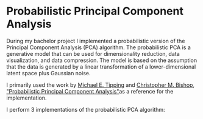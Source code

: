 # Probabilistic Principal Component Analysis

During my bachelor project I implemented a probabilistic version of the Principal Component Analysis (PCA) algorithm. The probabilistic PCA is a generative model that can be used for dimensionality reduction, data visualization, and data compression. The model is based on the assumption that the data is generated by a linear transformation of a lower-dimensional latent space plus Gaussian noise.

I primarily used the work by [Michael E. Tipping](https://scholar.google.co.uk/citations?user=k8Rs4JcAAAAJ&hl=en) and [Christopher M. Bishop](https://scholar.google.co.uk/citations?hl=en&user=gsr-K3ADUvAC), ["Probabilistic Principal Component Analysis"](https://academic.oup.com/jrsssb/article/61/3/611/7083217?login=false)as a reference for the implementation.

I perform 3 implementations of the probabilistic PCA algorithm:
